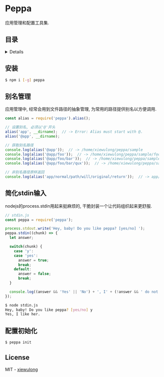 # Peppa

应用管理和配置工具集.

## 目录

<details>

* [安装](#安装)
* [别名管理](#别名管理)
* [简化stdin输入](#简化stdin输入)
* [配置初始化](#配置初始化)
* [License](#license)

</details>

## 安装

```bash
$ npm i [-g] peppa
```

## 别名管理

应用管理中, 经常会用到文件路径的抽象管理, 为常用的路径提供别名以方便调用.

```js
const alias = require('peppa').alias();

// 设置别名, 必须以'@'开头
alias('app', __dirname);  // -> Error: Alias must start with @.
alias('@app', __dirname);

// 获取别名路径
console.log(alias('@app'));  // -> /home/xiewulong/peppa/sample
console.log(alias('@app/foo'));  // -> /home/xiewulong/peppa/sample/foo
console.log(alias('@app/foo/bar'));  // -> /home/xiewulong/peppa/sample/foo/bar
console.log(alias('@app/foo/bar/qux'));  // -> /home/xiewulong/peppa/sample/foo/bar/qux

// 非别名路径原样返回
console.log(alias('app/normal/path/will/original/return'));  // -> app/normal/path/will/original/return
```

## 简化stdin输入

nodejs的process.stdin用起来挺麻烦的, 干脆封装一个让代码组织起来更舒服.


```js
// stdin.js
const peppa = require('peppa');

process.stdout.write('Hey, baby! Do you like peppa? [yes/no] ');
peppa.stdin((chunk) => {
  let answer;

  switch(chunk) {
    case 'y':
    case 'yes':
      answer = true;
      break;
    default:
      answer = false;
      break;
  }

  console.log((answer && 'Yes' || 'No') + ', I' + (!answer && ' do not' || '') + ' like her.');
});
```

```bash
$ node stdin.js
Hey, baby! Do you like peppa? [yes/no] y
Yes, I like her.
```

## 配置初始化

```bash
$ peppa init
```

## License

MIT - [xiewulong](https://github.com/xiewulong)
